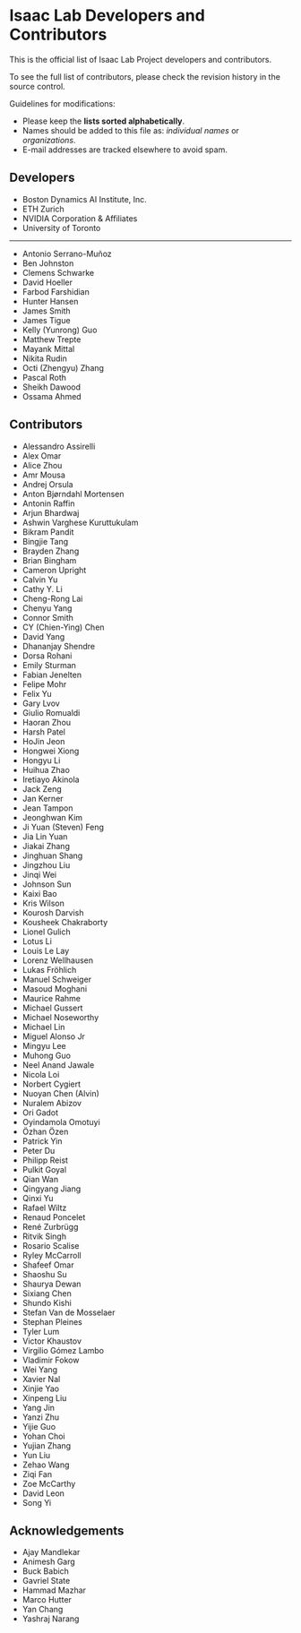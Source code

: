 # Isaac Lab Developers and Contributors

This is the official list of Isaac Lab Project developers and contributors.

To see the full list of contributors, please check the revision history in the source control.

Guidelines for modifications:

* Please keep the **lists sorted alphabetically**.
* Names should be added to this file as: *individual names* or *organizations*.
* E-mail addresses are tracked elsewhere to avoid spam.

## Developers

* Boston Dynamics AI Institute, Inc.
* ETH Zurich
* NVIDIA Corporation & Affiliates
* University of Toronto

---

* Antonio Serrano-Muñoz
* Ben Johnston
* Clemens Schwarke
* David Hoeller
* Farbod Farshidian
* Hunter Hansen
* James Smith
* James Tigue
* Kelly (Yunrong) Guo
* Matthew Trepte
* Mayank Mittal
* Nikita Rudin
* Octi (Zhengyu) Zhang
* Pascal Roth
* Sheikh Dawood
* Ossama Ahmed

## Contributors

* Alessandro Assirelli
* Alex Omar
* Alice Zhou
* Amr Mousa
* Andrej Orsula
* Anton Bjørndahl Mortensen
* Antonin Raffin
* Arjun Bhardwaj
* Ashwin Varghese Kuruttukulam
* Bikram Pandit
* Bingjie Tang
* Brayden Zhang
* Brian Bingham
* Cameron Upright
* Calvin Yu
* Cathy Y. Li
* Cheng-Rong Lai
* Chenyu Yang
* Connor Smith
* CY (Chien-Ying) Chen
* David Yang
* Dhananjay Shendre
* Dorsa Rohani
* Emily Sturman
* Fabian Jenelten
* Felipe Mohr
* Felix Yu
* Gary Lvov
* Giulio Romualdi
* Haoran Zhou
* Harsh Patel
* HoJin Jeon
* Hongwei Xiong
* Hongyu Li
* Huihua Zhao
* Iretiayo Akinola
* Jack Zeng
* Jan Kerner
* Jean Tampon
* Jeonghwan Kim
* Ji Yuan (Steven) Feng
* Jia Lin Yuan
* Jiakai Zhang
* Jinghuan Shang
* Jingzhou Liu
* Jinqi Wei
* Johnson Sun
* Kaixi Bao
* Kris Wilson
* Kourosh Darvish
* Kousheek Chakraborty
* Lionel Gulich
* Lotus Li
* Louis Le Lay
* Lorenz Wellhausen
* Lukas Fröhlich
* Manuel Schweiger
* Masoud Moghani
* Maurice Rahme
* Michael Gussert
* Michael Noseworthy
* Michael Lin
* Miguel Alonso Jr
* Mingyu Lee
* Muhong Guo
* Neel Anand Jawale
* Nicola Loi
* Norbert Cygiert
* Nuoyan Chen (Alvin)
* Nuralem Abizov
* Ori Gadot
* Oyindamola Omotuyi
* Özhan Özen
* Patrick Yin
* Peter Du
* Philipp Reist
* Pulkit Goyal
* Qian Wan
* Qingyang Jiang
* Qinxi Yu
* Rafael Wiltz
* Renaud Poncelet
* René Zurbrügg
* Ritvik Singh
* Rosario Scalise
* Ryley McCarroll
* Shafeef Omar
* Shaoshu Su
* Shaurya Dewan
* Sixiang Chen
* Shundo Kishi
* Stefan Van de Mosselaer
* Stephan Pleines
* Tyler Lum
* Victor Khaustov
* Virgilio Gómez Lambo
* Vladimir Fokow
* Wei Yang
* Xavier Nal
* Xinjie Yao
* Xinpeng Liu
* Yang Jin
* Yanzi Zhu
* Yijie Guo
* Yohan Choi
* Yujian Zhang
* Yun Liu
* Zehao Wang
* Ziqi Fan
* Zoe McCarthy
* David Leon
* Song Yi

## Acknowledgements

* Ajay Mandlekar
* Animesh Garg
* Buck Babich
* Gavriel State
* Hammad Mazhar
* Marco Hutter
* Yan Chang
* Yashraj Narang
